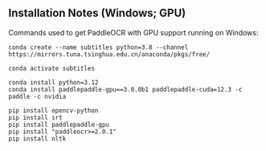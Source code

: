 ## Installation Notes (Windows; GPU)

Commands used to get PaddleOCR with GPU support running on Windows:
```
conda create --name subtitles python=3.8 --channel https://mirrors.tuna.tsinghua.edu.cn/anaconda/pkgs/free/

conda activate subtitles

conda install python=3.12
conda install paddlepaddle-gpu==3.0.0b1 paddlepaddle-cuda=12.3 -c paddle -c nvidia

pip install opencv-python
pip install srt
pip install paddlepaddle-gpu
pip install "paddleocr>=2.0.1"
pip install nltk
```